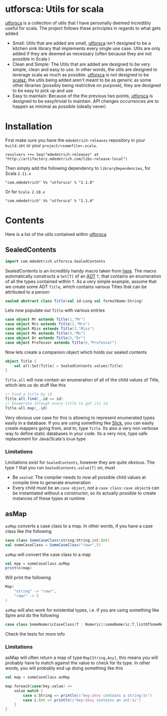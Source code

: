 # utforsca: Utils for scala

[utforsca][1] is a collection of utils that I have personally deemed incredibly useful for scala. The project follows these principles
in regards to what gets added

* Small: Utils that are added are small, [utforsca][1] isn't designed to be a kitchen sink library that implements every single use case. Utils
    are only added if they are deemed as necessary (often because they are not possible in Scala )
* Clean and Simple: The Utils that are added are designed to be very simple, clean and easy to use. In other words, the utils are designed to leverage
    scala as much as possible. [utforsca][1] is not designed to be [scalaz][2], the utils being added aren't meant to be as generic as some other
    libraries (possibly being restrictive on purpose), they are designed to be easy to pick up and use
* Easy to maintain: Because of the the previous two points, [utforsca][1] is designed to be easy/trivial to maintain. API changes occurrences
    are to happen as minimal as possible (ideally never)

# Installation

First make sure you have the `mdedetrich-releases` repository in your `build.sbt` or your `project/<somefile>.scala`.

    resolvers ++= Seq("mdedetrich-releases" at "http://artifactory.mdedetrich.com/libs-release-local")

Then simply add the following dependency to `libraryDependencies`, for Scala `2.11.x`

    "com.mdedetrich" %% "utforsca" % "2.1.0"

Or for `Scala 2.10.x`

    "com.mdedetrich" %% "utforsca" % "1.1.0"
        
# Contents

Here is a list of the utils contained within [utforsca][1]

## SealedContents

```scala
import com.mdedetrich.utforsca.SealedContents
```

SealedContents is an incredibly handy macro taken from [here](http://stackoverflow.com/questions/13671734/iteration-over-a-sealed-trait-in-scala).
The macro automatically constructs a `Set[T]` of an [ADT](http://en.wikipedia.org/wiki/Abstract_data_type) `T`, that contains an enumeration of all the types
contained within `T`. As a very simple example, assume that we create some ADT `Title`, which contains various Titles that can be attributed to a person

```scala
sealed abstract class Title(val id:Long val formalName:String)
```

Lets now populate our `Title` with various entries

```scala
case object Mr extends Title(1,"Mr")
case object Mrs extends Title(2,"Mrs")
case object Miss extends Title(3,"Miss")
case object Ms extends Title(4,"Ms")
case object Dr extends Title(5,"Dr")
case object Professor extends Title(6,"Professor")
```

Now lets create a companion object which holds our sealed contents

```scala
object Title {
    val all:Set[Title] = SealedContents.values[Title]
}
```

`Title.all` will now contain an enumeration of all of the child values of Title, which lets us do stuff like this

```scala
// Find a title by id
Title.all.find(_.id == id)
// Enumerate through every title to get its id
Title.all.map(_.id)
```

Very obvious use case for this is allowing to represent enumerated types easily in a database. If you are using something
like [Slick][3], you can easily create mappers going from, and to, type `Title`. Its also a very non verbose way to define static
databases in your code. Its a very nice, type safe replacement for Java/Scala's `Enum` type

### Limitations

Limitations exist for `SealedContents`, however they are quite obvious. The type `T` that you run `SealedContents.value[T]` on, must

* Be `sealed`: The compiler needs to now all possible child values at compile time to generate enumeration
* Every child must be an `case object`, not a `case class`: `case object`s can be instantiated without a constructor, so its actually
possible to create instances of these types at runtime

## asMap

`asMap` converts a case class to a map. In other words, if you have a case class like the following

```scala
case class SomeCaseClass(string:String,int:Int)
val someCaseClass = SomeCaseClass("rawr",5)
```

`asMap` will convert the case class to a map

```scala
val map = someCaseClass.asMap
println(map)
```

Will print the following

```scala
Map(
    "string" -> "rawr",
    "rawr" -> 5
)
```

`asMap` will also work for existential types, i.e. if you are using something like Spire and do the following

```scala
case class SomeNumericCaseClass[T : Numeric](someNumeric:T,listOfSomeNumeric:List[T])
```

Check the tests for more info

### Limitations

asMap will often return a map of type `Map[String,Any]`, this means you will probably have to match against the value to check for its type.
In other words, you will probably end up doing something like this

```scala
val map = someCaseClass.asMap

map.foreach{case(key,value) =>
    value match {
        case s:String => println(s"key:$key contains a string:$s")
        case i:Int => println(s"key:$key contains an int:$i")
    }
}
```

[1]:https://github.com/mdedetrich/utforsca
[2]:https://github.com/scalaz/scalaz
[3]:http://slick.typesafe.com/
